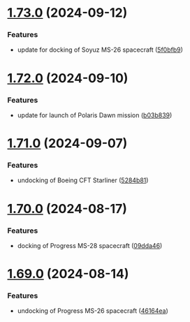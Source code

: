 # [1.73.0](https://github.com/corquaid/international-space-station-APIs/compare/v1.72.0...v1.73.0) (2024-09-12)


### Features

* update for docking of Soyuz MS-26 spacecraft ([5f0bfb9](https://github.com/corquaid/international-space-station-APIs/commit/5f0bfb9d23207b8c6df2da610b8a60fca2486db3))



# [1.72.0](https://github.com/corquaid/international-space-station-APIs/compare/v1.71.0...v1.72.0) (2024-09-10)


### Features

* update for launch of Polaris Dawn mission ([b03b839](https://github.com/corquaid/international-space-station-APIs/commit/b03b839bd6dce8cee5997834754d43eafd91daa7))



# [1.71.0](https://github.com/corquaid/international-space-station-APIs/compare/v1.70.0...v1.71.0) (2024-09-07)


### Features

* undocking of Boeing CFT Starliner ([5284b81](https://github.com/corquaid/international-space-station-APIs/commit/5284b81fccb9f5447d04c116ff11ecfd58a0feea))



# [1.70.0](https://github.com/corquaid/international-space-station-APIs/compare/v1.69.0...v1.70.0) (2024-08-17)


### Features

* docking of Progress MS-28 spacecraft ([09dda46](https://github.com/corquaid/international-space-station-APIs/commit/09dda46707716d7a998166e61abcace2cc7abc40))



# [1.69.0](https://github.com/corquaid/international-space-station-APIs/compare/v1.68.0...v1.69.0) (2024-08-14)


### Features

* undocking of Progress MS-26 spacecraft ([46164ea](https://github.com/corquaid/international-space-station-APIs/commit/46164eac1f1d3d2d36bfc1d0a48402bdaf315fc8))




